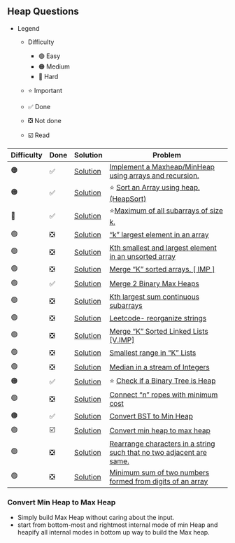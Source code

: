 ## Heap Questions

- Legend
    - Difficulty
        - :green_circle: Easy
        - :orange_circle: Medium
        - :red_circle: Hard

    - :star: Important
    - :white_check_mark: Done
    - :negative_squared_cross_mark: Not done
    - :ballot_box_with_check: Read


| Difficulty       | Done                          | Solution  | Problem                                                                                                                                                                                                                                                                                                            |
| -------------    | ------------------------------ | -------- | ------------------------------------------------------------------------------------------------------------------------------------------------------------------------------------------------------------------------------------------------------------------------------------------------------------------ |
| :orange_circle:     | :white_check_mark:  | [Solution](BuildHeap.java) | [Implement a Maxheap/MinHeap using arrays and recursion.](https://www.geeksforgeeks.org/building-heap-from-array/)
| :orange_circle:     | :white_check_mark:  | [Solution](HeapSort.java) |:star: [Sort an Array using heap. (HeapSort)](https://www.geeksforgeeks.org/heap-sort/)
| :red_circle:     | :white_check_mark:  | [Solution](SlidingWindowMax.java) | :star:[Maximum of all subarrays of size k.](https://www.geeksforgeeks.org/sliding-window-maximum-maximum-of-all-subarrays-of-size-k/)
| :green_circle:     | :negative_squared_cross_mark:  | [Solution](ReverseAnArray.java) | [“k” largest element in an array](https://practice.geeksforgeeks.org/problems/k-largest-elements4206/1)
| :green_circle:     | :negative_squared_cross_mark:  | [Solution](ReverseAnArray.java) | [Kth smallest and largest element in an unsorted array](https://www.geeksforgeeks.org/kth-smallestlargest-element-unsorted-array/)
| :green_circle:     | :negative_squared_cross_mark:  | [Solution](ReverseAnArray.java) | [Merge “K” sorted arrays. \[ IMP \]](https://practice.geeksforgeeks.org/problems/merge-k-sorted-arrays/1)
| :green_circle:     | :white_check_mark:  | [Solution](MergeTwoMaxHeaps.java) | [Merge 2 Binary Max Heaps](https://www.geeksforgeeks.org/merge-two-binary-max-heaps/)
| :green_circle:     | :negative_squared_cross_mark:  | [Solution](ReverseAnArray.java) | [Kth largest sum continuous subarrays](https://www.geeksforgeeks.org/k-th-largest-sum-contiguous-subarray/)
| :green_circle:     | :negative_squared_cross_mark:  | [Solution](ReverseAnArray.java) | [Leetcode- reorganize strings](https://leetcode.com/problems/reorganize-string/)
| :green_circle:     | :negative_squared_cross_mark:  | [Solution](ReverseAnArray.java) | [Merge “K” Sorted Linked Lists \[V.IMP\]](https://practice.geeksforgeeks.org/problems/merge-k-sorted-linked-lists/1)
| :green_circle:     | :negative_squared_cross_mark:  | [Solution](ReverseAnArray.java) | [Smallest range in “K” Lists](https://practice.geeksforgeeks.org/problems/find-smallest-range-containing-elements-from-k-lists/1)
| :green_circle:     | :negative_squared_cross_mark:  | [Solution](ReverseAnArray.java) | [Median in a stream of Integers](https://practice.geeksforgeeks.org/problems/find-median-in-a-stream/0)
| :orange_circle:     | :white_check_mark:  | [Solution](IsBinaryTreeAHeap.java) | :star: [Check if a Binary Tree is Heap](https://www.geeksforgeeks.org/check-if-a-given-binary-tree-is-heap/)
| :green_circle:     | :negative_squared_cross_mark:  | [Solution](ReverseAnArray.java) | [Connect “n” ropes with minimum cost](https://practice.geeksforgeeks.org/problems/minimum-cost-of-ropes/0)
| :orange_circle:     | :white_check_mark:  | [Solution](BstToMinHeap.java) | [Convert BST to Min Heap](https://www.geeksforgeeks.org/convert-bst-min-heap/)
| :green_circle:     | :ballot_box_with_check:  | [Solution](#convert-min-heap-to-max-heap) | [Convert min heap to max heap](https://www.geeksforgeeks.org/convert-min-heap-to-max-heap/)
| :green_circle:     | :negative_squared_cross_mark:  | [Solution](ReverseAnArray.java) | [Rearrange characters in a string such that no two adjacent are same.](https://practice.geeksforgeeks.org/problems/rearrange-characters/0)
| :green_circle:     | :negative_squared_cross_mark:  | [Solution](ReverseAnArray.java) | [Minimum sum of two numbers formed from digits of an array](https://practice.geeksforgeeks.org/problems/minimum-sum4058/1)                                                                                                                                                                                         


### Convert Min Heap to Max Heap
- Simply build Max Heap without caring about the input. 
- start from bottom-most and rightmost internal mode of min Heap and heapify all internal modes in bottom up way to build the Max heap.

